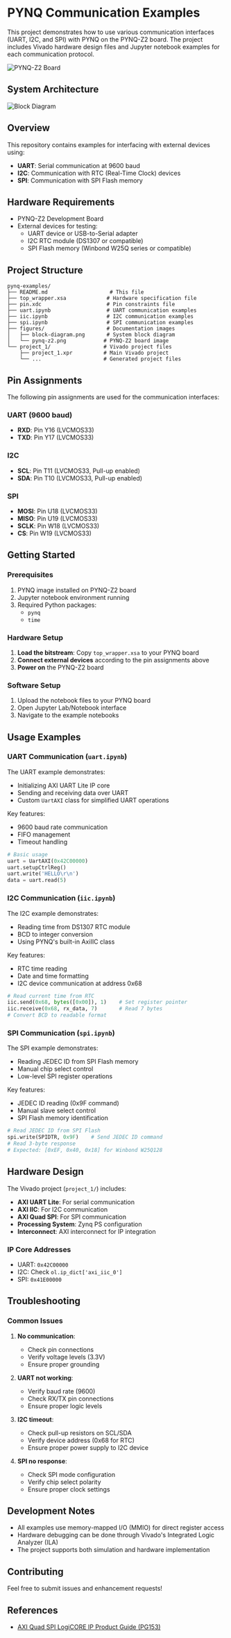 # PYNQ Communication Examples

This project demonstrates how to use various communication interfaces (UART, I2C, and SPI) with PYNQ on the PYNQ-Z2 board. The project includes Vivado hardware design files and Jupyter notebook examples for each communication protocol.

![PYNQ-Z2 Board](figures/pynq-z2.png)

## System Architecture

![Block Diagram](figures/block-diagram.png)

## Overview

This repository contains examples for interfacing with external devices using:
- **UART**: Serial communication at 9600 baud
- **I2C**: Communication with RTC (Real-Time Clock) devices
- **SPI**: Communication with SPI Flash memory

## Hardware Requirements

- PYNQ-Z2 Development Board
- External devices for testing:
  - UART device or USB-to-Serial adapter
  - I2C RTC module (DS1307 or compatible)
  - SPI Flash memory (Winbond W25Q series or compatible)

## Project Structure

```
pynq-examples/
├── README.md                    # This file
├── top_wrapper.xsa             # Hardware specification file
├── pin.xdc                     # Pin constraints file
├── uart.ipynb                  # UART communication examples
├── iic.ipynb                   # I2C communication examples
├── spi.ipynb                   # SPI communication examples
├── figures/                    # Documentation images
│   ├── block-diagram.png       # System block diagram
│   └── pynq-z2.png            # PYNQ-Z2 board image
└── project_1/                 # Vivado project files
    ├── project_1.xpr          # Main Vivado project
    └── ...                    # Generated project files
```

## Pin Assignments

The following pin assignments are used for the communication interfaces:

### UART (9600 baud)
- **RXD**: Pin Y16 (LVCMOS33)
- **TXD**: Pin Y17 (LVCMOS33)

### I2C
- **SCL**: Pin T11 (LVCMOS33, Pull-up enabled)
- **SDA**: Pin T10 (LVCMOS33, Pull-up enabled)

### SPI
- **MOSI**: Pin U18 (LVCMOS33)
- **MISO**: Pin U19 (LVCMOS33)
- **SCLK**: Pin W18 (LVCMOS33)
- **CS**: Pin W19 (LVCMOS33)

## Getting Started

### Prerequisites

1. PYNQ image installed on PYNQ-Z2 board
2. Jupyter notebook environment running
3. Required Python packages:
   - `pynq`
   - `time`

### Hardware Setup

1. **Load the bitstream**: Copy `top_wrapper.xsa` to your PYNQ board
2. **Connect external devices** according to the pin assignments above
3. **Power on** the PYNQ-Z2 board

### Software Setup

1. Upload the notebook files to your PYNQ board
2. Open Jupyter Lab/Notebook interface
3. Navigate to the example notebooks

## Usage Examples

### UART Communication (`uart.ipynb`)

The UART example demonstrates:
- Initializing AXI UART Lite IP core
- Sending and receiving data over UART
- Custom `UartAXI` class for simplified UART operations

Key features:
- 9600 baud rate communication
- FIFO management
- Timeout handling

```python
# Basic usage
uart = UartAXI(0x42C00000)
uart.setupCtrlReg()
uart.write('HELLO\r\n')
data = uart.read(5)
```

### I2C Communication (`iic.ipynb`)

The I2C example demonstrates:
- Reading time from DS1307 RTC module
- BCD to integer conversion
- Using PYNQ's built-in AxiIIC class

Key features:
- RTC time reading
- Date and time formatting
- I2C device communication at address 0x68

```python
# Read current time from RTC
iic.send(0x68, bytes([0x00]), 1)    # Set register pointer
iic.receive(0x68, rx_data, 7)       # Read 7 bytes
# Convert BCD to readable format
```

### SPI Communication (`spi.ipynb`)

The SPI example demonstrates:
- Reading JEDEC ID from SPI Flash memory
- Manual chip select control
- Low-level SPI register operations

Key features:
- JEDEC ID reading (0x9F command)
- Manual slave select control
- SPI Flash memory identification

```python
# Read JEDEC ID from SPI Flash
spi.write(SPIDTR, 0x9F)    # Send JEDEC ID command
# Read 3-byte response
# Expected: [0xEF, 0x40, 0x18] for Winbond W25Q128
```

## Hardware Design

The Vivado project (`project_1/`) includes:
- **AXI UART Lite**: For serial communication
- **AXI IIC**: For I2C communication
- **AXI Quad SPI**: For SPI communication
- **Processing System**: Zynq PS configuration
- **Interconnect**: AXI interconnect for IP integration

### IP Core Addresses
- UART: `0x42C00000`
- I2C: Check `ol.ip_dict['axi_iic_0']`
- SPI: `0x41E00000`

## Troubleshooting

### Common Issues

1. **No communication**: 
   - Check pin connections
   - Verify voltage levels (3.3V)
   - Ensure proper grounding

2. **UART not working**:
   - Verify baud rate (9600)
   - Check RX/TX pin connections
   - Ensure proper logic levels

3. **I2C timeout**:
   - Check pull-up resistors on SCL/SDA
   - Verify device address (0x68 for RTC)
   - Ensure proper power supply to I2C device

4. **SPI no response**:
   - Check SPI mode configuration
   - Verify chip select polarity
   - Ensure proper clock settings

## Development Notes

- All examples use memory-mapped I/O (MMIO) for direct register access
- Hardware debugging can be done through Vivado's Integrated Logic Analyzer (ILA)
- The project supports both simulation and hardware implementation

## Contributing

Feel free to submit issues and enhancement requests!

## References

- [AXI Quad SPI LogiCORE IP Product Guide (PG153)](https://docs.amd.com/r/en-US/pg153-axi-quad-spi)